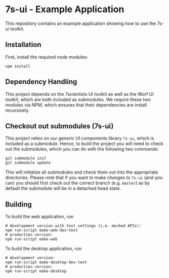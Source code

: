 # 7s-ui - Example Application

This repository contains an example application showing how to use the 7s-ui toolkit.

## Installation

First, install the required node modules:

    npm install

## Dependency Handling

This project depends on the 7scientists UI toolkit as well as the Worf UI
toolkit, which are both included as submodules. We require these two modules
via NPM, which ensures that their dependencies are install recursively.

## Checkout out submodules (7s-ui)

This project relies on our generic UI components library `7s-ui`, which is included
as a submodule. Hence, to build the project you will need to check out the
submodules, which you can do with the following two commands:

    git submodule init
    git submodule update

This will initialize all submodules and check them out into the appropriate
directories. Please note that if you want to make changes to `7s-ui` (and you can)
you should first check out the correct branch (e.g. `master`) as by default
the submodule will be in a detached head state.

## Building

To build the web application, run

    # development version with test settings (i.e. mocked APIs):
    npm run-script make-web-dev-test
    # production version:
    npm run-script make-web

To build the desktop application, run

    # development version:
    npm run-script make-desktop-dev-text
    # production version:
    npm run-script make-desktop
